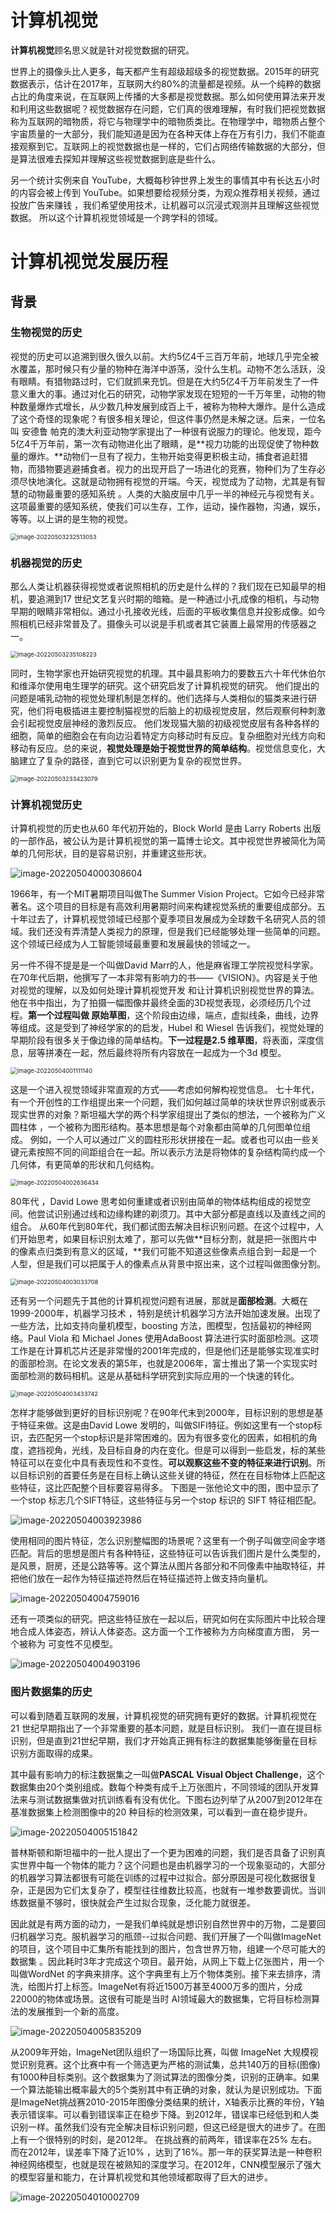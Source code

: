 # 计算机视觉

**计算机视觉**顾名思义就是针对视觉数据的研究。

世界上的摄像头比人更多，每天都产生有超级超级多的视觉数据。2015年的研究数据表示，估计在2017年，互联网大约80%的流量都是视频。从一个纯粹的数据占比的角度来说，在互联网上传播的大多都是视觉数据。那么如何使用算法来开发和利用这些数据呢？视觉数据存在问题，它们真的很难理解，有时我们把视觉数据称为互联网的暗物质，将它与物理学中的暗物质类比。在物理学中，暗物质占整个宇宙质量的一大部分，我们能知道是因为在各种天体上存在万有引力，我们不能直接观察到它。互联网上的视觉数据也是一样的，它们占网络传输数据的大部分，但是算法很难去探知并理解这些视觉数据到底是些什么。

另一个统计实例来自 YouTube，大概每秒钟世界上发生的事情其中有长达五小时的内容会被上传到 YouTube。如果想要给视频分类，为观众推荐相关视频，通过投放广告来赚钱 ，我们希望使用技术，让机器可以沉浸式观测并且理解这些视觉数据。
所以这个计算机视觉领域是一个跨学科的领域。

# 计算机视觉发展历程

## 背景

### 生物视觉的历史

视觉的历史可以追溯到很久很久以前。大约5亿4千三百万年前，地球几乎完全被水覆盖，那时候只有少量的物种在海洋中游荡，没什么生机。动物不怎么活跃，没有眼睛。有猎物路过时，它们就抓来充饥。但是在大约5亿4千万年前发生了一件意义重大的事。通过对化石的研究，动物学家发现在短短的一千万年里，动物的物种数量爆炸式增长，从少数几种发展到成百上千，被称为物种大爆炸。是什么造成了这个奇怪的现象呢？有很多相关理论，但这件事仍然是未解之谜。后来，一位名叫 安德鲁 帕克的澳大利亚动物学家提出了一种很有说服力的理论。他发现，距今5亿4千万年前，第一次有动物进化出了眼睛，是**视力功能的出现促使了物种数量的爆炸。**动物们一旦有了视力，生物开始变得更积极主动，捕食者追赶猎物，而猎物要逃避捕食者。视力的出现开启了一场进化的竞赛，物种们为了生存必须尽快地演化。这就是动物拥有视觉的开端。今天，视觉成为了动物，尤其是有智慧的动物最重要的感知系统 。人类的大脑皮层中几乎一半的神经元与视觉有关。这项最重要的感知系统，使我们可以生存，工作，运动，操作器物，沟通，娱乐，等等。以上讲的是生物的视觉。

<img src="https://raw.githubusercontent.com/verfallen/cs231n-2017-notes/main/img/image-20220503232513053.png" alt="image-20220503232513053" style="zoom: 67%;" />

### 机器视觉的历史

那么人类让机器获得视觉或者说照相机的历史是什么样的？我们现在已知最早的相机，要追溯到17 世纪文艺复兴时期的暗箱。是一种通过小孔成像的相机，与动物早期的眼睛非常相似。通过小孔接收光线，后面的平板收集信息并投影成像。如今照相机已经非常普及了。摄像头可以说是手机或者其它装置上最常用的传感器之一。

<img src="https://raw.githubusercontent.com/verfallen/cs231n-2017-notes/main/img/image-20220503235108223.png" alt="image-20220503235108223" style="zoom: 67%;" />

同时，生物学家也开始研究视觉的机理。其中最具影响力的要数五六十年代休伯尔和维泽尔使用电生理学的研究。这个研究启发了计算机视觉的研究。
他们提出的问题是哺乳动物的视觉处理机制是怎样的。他们选择与人类相似的猫类来进行研究，他们将电极插进主要控制猫视觉的后脑上的初级视觉皮层，然后观察何种刺激会引起视觉皮层神经的激烈反应。
他们发现猫大脑的初级视觉皮层有各种各样的细胞，简单的细胞会在有向边沿着特定方向移动时有反应。复杂细胞对光线方向和移动有反应。总的来说，**视觉处理是始于视觉世界的简单结构**。视觉信息变化，大脑建立了复杂的路径，直到它可以识别更为复杂的视觉世界。

<img src="https://raw.githubusercontent.com/verfallen/cs231n-2017-notes/main/img/image-20220503233423079.png" alt="image-20220503233423079" style="zoom:67%;" />

### 计算机视觉历史

计算机视觉的历史也从60 年代初开始的，Block World 是由 Larry Roberts 出版的一部作品，被公认为是计算机视觉的第一篇博士论文。其中视觉世界被简化为简单的几何形状，目的是容易识别，并重建这些形状。

![image-20220504000308604](https://raw.githubusercontent.com/verfallen/cs231n-2017-notes/main/img/image-20220504000308604.png)

1966年，有一个MIT暑期项目叫做The Summer Vision Project。它如今已经非常著名。这个项目的目标是有高效利用暑期时间来构建视觉系统的重要组成部分。五十年过去了，计算机视觉领域已经那个夏季项目发展成为全球数千名研究人员的领域。我们还没有弄清楚人类视力的原理，但是我们已经能够处理一些简单的问题。这个领域已经成为人工智能领域最重要和发展最快的领域之一。

另一件不得不提是是一个叫做David Marr的人，他是麻省理工学院视觉科学家。在70年代后期，他撰写了一本非常有影响力的书——《VISION》。内容是关于他对视觉的理解，以及如何处理计算机视觉开发 和让计算机识别视觉世界的算法。他在书中指出，为了拍摄一幅图像并最终全面的3D视觉表现，必须经历几个过程。**第一个过程叫做 原始草图**，这个阶段由边缘，端点，虚拟线条，曲线，边界等组成。这是受到了神经学家的的启发，Hubel 和 Wiesel 告诉我们，视觉处理的早期阶段有很多关于像边缘的简单结构。**下一过程是2.5 维草图**，将表面，深度信息，层等拼凑在一起，然后最终将所有内容放在一起成为一个3d 模型。

<img src="https://raw.githubusercontent.com/verfallen/cs231n-2017-notes/main/img/image-20220504001111140.png" alt="image-20220504001111140" style="zoom:67%;" />

这是一个进入视觉领域非常直观的方式——考虑如何解构视觉信息。
七十年代，有一个开创性的工作组提出来一个问题，我们如何越过简单的块状世界识别或表示现实世界的对象？斯坦福大学的两个科学家组提出了类似的想法，一个被称为广义圆柱体 ，一个被称为图形结构。基本思想是每个对象都由简单的几何图单位组成。
例如，一个人可以通过广义的圆柱形形状拼接在一起。或者也可以由一些关键元素按照不同的间距组合在一起。所以表示方法是将物体的复杂结构简约成一个几何体，有更简单的形状和几何结构。

<img src="https://raw.githubusercontent.com/verfallen/cs231n-2017-notes/main/img/image-20220504002636434.png" alt="image-20220504002636434" style="zoom:67%;" />

80年代 ，David Lowe 思考如何重建或者识别由简单的物体结构组成的视觉空间。他尝试识别通过线和边缘构建的剃须刀。其中大部分都是直线以及直线之间的组合。
从60年代到80年代，我们都试图去解决目标识别问题。在这个过程中，人们开始思考，如果目标识别太难了，那可以先做**目标分割，就是把一张图片中的像素点归类到有意义的区域，**我们可能不知道这些像素点组合到一起是一个人型，但是我们可以把属于人的像素点从背景中抠出来，这个过程叫做图像分割。

<img src="https://raw.githubusercontent.com/verfallen/cs231n-2017-notes/main/img/image-20220504003033708.png" alt="image-20220504003033708" style="zoom:67%;" />

还有另一个问题先于其他的计算机视觉问题有进展，那就是**面部检测**。大概在 1999-2000年，机器学习技术 ，特别是统计机器学习方法开始加速发展。出现了一些方法，比如支持向量机模型，boosting 方法，图模型，包括最初的神经网络。Paul Viola 和 Michael Jones 使用AdaBoost 算法进行实时面部检测。这项工作是在计算机芯片还是非常慢的2001年完成的，但是他们还是能够实现准实时的面部检测。在论文发表的第5年，也就是2006年，富士推出了第一个实现实时面部检测的数码相机。这是从基础科学研究到实际应用的一个快速的转化。

<img src="https://raw.githubusercontent.com/verfallen/cs231n-2017-notes/main/img/image-20220504003433742.png" alt="image-20220504003433742" style="zoom:67%;" />

怎样才能够做到更好的目标识别呢？在90年代末到2000年，目标识别的思想是基于特征来做。这是由David Lowe 发明的，叫做SIFI特征。例如这里有一个stop标识，去匹配另一个stop标识是非常困难的。因为有很多变化的因素，如相机的角度，遮挡视角，光线，及目标自身的内在变化。但是可以得到一些启发，标的某些特征可以在变化中具有表现性和不变性。**可以观察这些不变的特征来进行识别**。所以目标识别的首要任务是在目标上确认这些关键的特征，然在在目标物体上匹配这些特征，这比匹配整个目标要容易得多。
下图是一张他论文中的图，图中显示了一个stop 标志几个SIFT特征，这些特征与另一个stop 标识的 SIFT 特征相匹配。

![image-20220504003923986](https://raw.githubusercontent.com/verfallen/cs231n-2017-notes/main/img/image-20220504003923986.png)

使用相同的图片特征，怎么识别整幅图的场景呢？这里有一个例子叫做空间金字塔匹配。背后的思想是图片有各种特征，这些特征可以告诉我们图片是什么类型的，是风景，厨房，还是公路等等。这个算法从图片各部分和不同像素中抽取特征，并把他们放在一起作为特征描述符然后在特征描述符上做支持向量机。

![image-20220504004759016](https://raw.githubusercontent.com/verfallen/cs231n-2017-notes/main/img/image-20220504004759016.png)

还有一项类似的研究。把这些特征放在一起以后，研究如何在实际图片中比较合理地合成人体姿态，辨认人体姿态。这方面一个工作被称为方向梯度直方图，
另一个被称为 可变性不见模型。

![image-20220504004903196](https://raw.githubusercontent.com/verfallen/cs231n-2017-notes/main/img/image-20220504004903196.png)

### 图片数据集的历史

可以看到随着互联网的发展，计算机视觉的研究拥有更好的数据。计算机视觉在21 世纪早期指出了一个非常重要的基本问题，就是目标识别。
我们一直在提目标识别，但是直到21世纪早期，我们才开始真正拥有标注的数据集能够衡量在目标识别方面取得的成果。

其中最有影响力的标注数据集之一叫做**PASCAL Visual Object Challenge**，这个数据集由20个类别组成。数每个种类有成千上万张图片，不同领域的团队开发算法来与测试数据集做对抗训练看有没有优化。下图右边列举了从2007到2012年在基准数据集上检测图像中的20 种目标的检测效果，可以看到一直在稳步提升。

![image-20220504005151842](https://raw.githubusercontent.com/verfallen/cs231n-2017-notes/main/img/image-20220504005151842.png)



普林斯顿和斯坦福中的一批人提出了一个更为困难的问题，我们是否具备了识别真实世界中每一个物体的能力？这个问题也是由机器学习的一个现象驱动的，大部分的机器学习算法都很有可能在训练的过程中过拟合。部分原因是可视化数据很复杂，正是因为它们太复杂了，模型往往维数比较高，也就有一堆参数要调优。当训练数据量不够时，很快就会产生过拟合现象，泛化能力就很差。

因此就是有两方面的动力，一是我们单纯就是想识别自然世界中的万物，二是要回归机器学习克。服机器学习的瓶颈--过拟合问题、我们开展了一个叫做ImageNet 的项目，这个项目中汇集所有能找到的图片，包含世界万物，组建一个尽可能大的数据集 。因此耗时3年才完成这个项目。最开始，从网上下载上亿张图片，用一个叫做WordNet 的字典来排序。这个字典里有上万个物体类别。接下来去排序，清洗，给图片打上标签。ImageNet有将近1500万甚至4000万多的图片，分成22000的物体或场景。这很有可能是当时 AI领域最大的数据集，它将目标检测算法的发展推到一个新的高度。

<img src="https://raw.githubusercontent.com/verfallen/cs231n-2017-notes/main/img/image-20220504005835209.png" alt="image-20220504005835209"  />

从2009年开始，ImageNet团队组织了一场国际比赛，叫做 ImageNet 大规模视觉识别竞赛。这个比赛中有一个筛选更为严格的测试集，总共140万的目标(图像)有1000种目标类别。这个数据集为了测试算法的图像分类，识别的正确率。如果一个算法能输出概率最大的5个类别其中有正确的对象，就认为是识别成功。下面是ImageNet挑战赛2010-2015年图像分类结果的统计，X轴表示比赛的年份，Y轴表示错误率。可以看到错误率正在稳步下降。到2012年，错误率已经低到和人类识别一样。虽然我们没有完全解决目标识别问题，但这已经是很大的进步了。在图上有一个很特别的时刻，是2012年。
在挑战赛的前两年，错误率在25% 左右。而在2012年，误差率下降了近10% ，达到了16%。那一年的获奖算法是一种卷积神经网络模型，也就是现在被熟知的深度学习。在2012年，CNN模型展示了强大的模型容量和能力，在计算机视觉和其他领域都取得了巨大的进步。

![image-20220504010002709](https://raw.githubusercontent.com/verfallen/cs231n-2017-notes/main/img/image-20220504010002709.png)